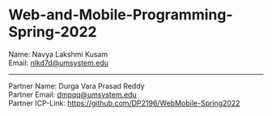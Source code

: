 # Web-and-Mobile-Programming-Spring-2022


Name:  Navya Lakshmi Kusam <br>
Email: nlkd7d@umsystem.edu

---

Partner Name: Durga Vara Prasad Reddy <br>
Partner Email: dmpqq@umsystem.edu <br>
Partner ICP-Link: https://github.com/DP2196/WebMobile-Spring2022
